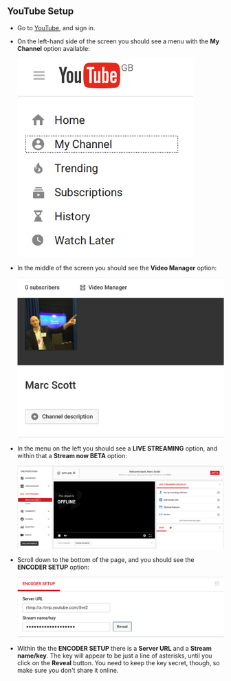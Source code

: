 ## YouTube Setup

- Go to [YouTube](https://www.youtube.com/), and sign in.
- On the left-hand side of the screen you should see a menu with the **My Channel** option available:

  ![channel](images/channel.png)

- In the middle of the screen you should see the **Video Manager** option:

  ![video manager](images/video-manager.png)

- In the menu on the left you should see a **LIVE STREAMING** option, and within that a **Stream now BETA** option:

  ![live stream](images/live-stream.png)

- Scroll down to the bottom of the page, and you should see the **ENCODER SETUP** option:

  ![encoder setup](images/encoder-setup.png)

- Within the the **ENCODER SETUP** there is a **Server URL** and a **Stream name/key**. The key will appear to be just a line of asterisks, until you click on the **Reveal** button. You need to keep the key secret, though, so make sure you don't share it online.

